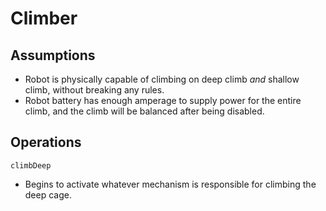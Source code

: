 # Climber

## Assumptions
* Robot is physically capable of climbing on deep
climb *and* shallow climb, without breaking any
rules.
* Robot battery has enough amperage to supply power for
the entire climb, and the climb will be balanced after
being disabled.

## Operations
`climbDeep`
* Begins to activate whatever mechanism is responsible for
climbing the deep cage.